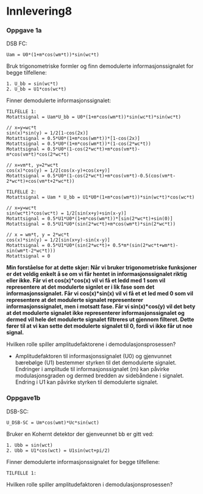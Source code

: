 # Innlevering8

### Oppgave 1a

DSB FC:

```
Uam = U0*(1+m*cos(wm*t))*sin(wc*t)
```

Bruk trigonometriske formler og finn demodulerte informasjonssignalet for begge tilfellene:

```
1. U_bb = sin(wc*t)
2. U_bb = U1*cos(wc*t)
```

Finner demodulerte informasjonssignalet:

```
TILFELLE 1:
Motattsignal = Uam*U_bb = U0*(1+m*cos(wm*t))*sin(wc*t)*sin(wc*t)

// x=y=wc*t
sin(x)*sin(y) = 1/2[1-cos(2x)]
Motattsignal = 0.5*U0*(1+m*cos(wm*t))*[1-cos(2x)]
Motattsignal = 0.5*U0*(1+m*cos(wm*t))*(1-cos(2*wc*t))
Motattsignal = 0.5*U0*(1-cos(2*wc*t)+m*cos(vm*t)-m*cos(vm*t)*cos(2*wc*t)

// x=vm*t, y=2*wc*t
cos(x)*cos(y) = 1/2[cos(x-y)+cos(x+y)]
Motattsignal = 0.5*U0*(1-cos(2*wc*t)+m*cos(vm*t)-0.5(cos(vm*t-2*wc*t)+cos(vm*t+2*wc*t))

TILFELLE 2:
Motattsignal = Uam * U_bb = U1*U0*(1+m*cos(wm*t))*sin(wc*t)*cos(wc*t)

// x=y=wc*t
sin(wc*t)*cos(wc*t) = 1/2[sin(x+y)+sin(x-y)]
Motattsignal = 0.5*U1*U0*(1+m*cos(wm*t))*[sin(2*wc*t)+sin(0)]
Motattsignal = 0.5*U1*U0*(sin(2*wc*t)+m*cos(wm*t)*sin(2*wc*t))

// x = wm*t, y = 2*wc*t
cos(x)*sin(y) = 1/2[sin(x+y)-sin(x-y)]
Motattsignal = 0.5*U1*U0*(sin(2*wc*t)+ 0.5*m*(sin(2*wc*t+wm*t)-sin(wm*t-2*wc*t)))
Motattsignal = 0
```

<strong>Min forståelse for at dette skjer:
Når vi bruker trigonometriske funksjoner er det veldig enkelt å se om vi får 
hentet in informasjonssignalet riktig eller ikke.
Får vi et cos(x)*cos(x) vil vi få et ledd med 1 som vil representere at 
det modulerte signlet er i lik fase som det informasjonssignalet.
Får vi cos(x)*sin(x) vil vi få et et led med 0 som vil representere at det 
modulerte signalet representerer informasjonssignalet, men i motsatt fase.
Får vi sin(x)*cos(y) vil det bety at det modulerte signalet ikke representerer 
informasjonssignalet og dermed vil hele det modulerte signalet filtreres ut gjennom 
filteret. Dette fører til at vi kan sette det modulerte signalet til 0, fordi 
vi ikke får ut noe signal.</strong>


Hvilken rolle spiller amplitudefaktorene i demodulasjonsprosessen?

- Amplitudefaktoren til informasjonssignalet (U0) og gjenvunnet bærebølge (U1) bestemmer styrken til det demodulerte signalet. Endringer i amplitude til informasjonssignalet (m) kan påvirke modulasjonsgraden og dermed bredden av sidebåndene i  signalet. Endring i U1 kan påvirke styrken til demodulerte signalet.

### Oppgave1b

DSB-SC:

```
U_DSB-SC = Um*cos(wmt)*Uc*sin(wct)
```

Bruker en Kohernt detektor der gjenveunnet bb er gitt ved:

```
1. Ubb = sin(wct)
2. Ubb = U1*cos(wct) = U1sin(wct+pi/2)
```

Finner demodulerte informasjonssignalet for begge tilfellene:

```
TILFELLE 1:

```

Hvilken rolle spiller amplitudefaktoren i demodulasjonsprosessen?
